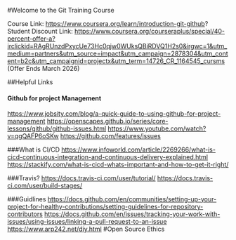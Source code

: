 #Welcome to the Git Training Course

Course Link: https://www.coursera.org/learn/introduction-git-github?
Student Discount Link: https://www.coursera.org/courseraplus/special/40-percent-offer-a?irclickid=RAgRUnzdPxycUe73Hc0qjw0WUksQBiRDVQ1H2s0&irgwc=1&utm_medium=partners&utm_source=impact&utm_campaign=2878304&utm_content=b2c&utm_campaignid=projectx&utm_term=14726_CR_1164545_cursms
(Offer Ends March 2026)


##Helpful Links 

#### Github for project Management 
https://www.jobsity.com/blog/a-quick-guide-to-using-github-for-project-management 
https://openscapes.github.io/series/core-lessons/github/github-issues.html
https://www.youtube.com/watch?v=qgQAFP6oSKw
https://github.com/features/issues

###What is CI/CD
https://www.infoworld.com/article/2269266/what-is-cicd-continuous-integration-and-continuous-delivery-explained.html
https://stackify.com/what-is-cicd-whats-important-and-how-to-get-it-right/

###Travis?
https://docs.travis-ci.com/user/tutorial/
https://docs.travis-ci.com/user/build-stages/

###Guidlines
https://docs.github.com/en/communities/setting-up-your-project-for-healthy-contributions/setting-guidelines-for-repository-contributors
https://docs.github.com/en/issues/tracking-your-work-with-issues/using-issues/linking-a-pull-request-to-an-issue
https://www.arp242.net/diy.html #Open Source Ethics